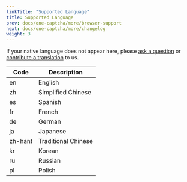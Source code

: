 ```yaml
---
linkTitle: "Supported Language"
title: Supported Language
prev: docs/one-captcha/more/browser-support
next: docs/one-captcha/more/changelog
weight: 3
---
```


If your native language does not appear here, please [ask a question](https://github.com/Dev-Huang1/Onr-Captcha/issues) or [contribute a translation](https://github.com/Dev-Huang1/One-Captcha/blob/main/0/api_test.js) to us.

| Code | Description |
| ---- | ----------- |
| en | English |
| zh | Simplified Chinese |
| es | Spanish |
| fr | French |
| de | German |
| ja | Japanese |
| zh-hant | Traditional Chinese |
| kr | Korean |
| ru | Russian |
| pl | Polish |
